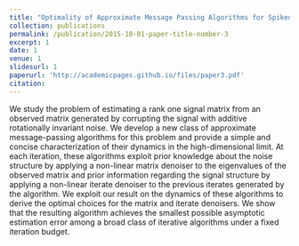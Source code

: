 ```yaml
---
title: "Optimality of Approximate Message Passing Algorithms for Spiked Matrix Models with Rotationally Invariant Noise"
collection: publications
permalink: /publication/2015-10-01-paper-title-number-3
excerpt: 1
date: 1
venue: 1
slidesurl: 1
paperurl: 'http://academicpages.github.io/files/paper3.pdf'
citation: 
---
```


We study the problem of estimating a rank one signal matrix from an observed matrix generated by
corrupting the signal with additive rotationally invariant noise. We develop a new class of approximate
message-passing algorithms for this problem and provide a simple and concise characterization of their
dynamics in the high-dimensional limit. At each iteration, these algorithms exploit prior knowledge
about the noise structure by applying a non-linear matrix denoiser to the eigenvalues of the observed
matrix and prior information regarding the signal structure by applying a non-linear iterate denoiser
to the previous iterates generated by the algorithm. We exploit our result on the dynamics of these
algorithms to derive the optimal choices for the matrix and iterate denoisers. We show that the resulting
algorithm achieves the smallest possible asymptotic estimation error among a broad class of iterative
algorithms under a fixed iteration budget.
